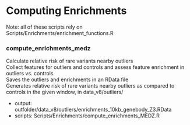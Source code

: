 # Computing Enrichments
Note: all of these scripts rely on Scripts/Enrichments/enrichment_functions.R

### compute_enrichments_medz 
Calculate relative risk of rare variants nearby outliers  
Collect features for outliers and controls and assess feature enrichment in outliers vs. controls.   
Saves the outliers and enrichments in an RData file    
Generates relative risk of rare variants nearby outliers as compared to controls in the given window, in data_v8/outliers/   
  - output: outfolder/data_v8/outliers/enrichments_10kb_genebody_Z3.RData     
  - scripts: Scripts/Enrichments/compute_enrichments_MEDZ.R      

